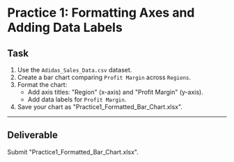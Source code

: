 # Practice 1: Formatting Axes and Adding Data Labels

## Task
1. Use the `Adidas_Sales_Data.csv` dataset.
2. Create a bar chart comparing `Profit Margin` across `Regions`.
3. Format the chart:
   - Add axis titles: "Region" (x-axis) and "Profit Margin" (y-axis).
   - Add data labels for `Profit Margin`.
4. Save your chart as "Practice1_Formatted_Bar_Chart.xlsx".

---

## Deliverable
Submit "Practice1_Formatted_Bar_Chart.xlsx".

